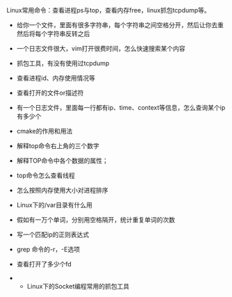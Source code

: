 Linux常用命令：查看进程ps与top，查看内存free，linux抓包tcpdump等。

- 给你一个文件，里面有很多字符串，每个字符串之间空格分开，然后让你去重然后将每个字符串反转之后

- 一个日志文件很大，vim打开很费时间，怎么快速搜索某个内容

- 抓包工具，有没有使用过tcpdump

- 查看进程id、内存使用情况等

- 查看打开的文件or描述符

- 有一个日志文件，里面每一行都有ip、time、context等信息，怎么查询某个ip有多少个

- cmake的作用和用法

- 解释top命令右上角的三个数字
- 解释TOP命令中各个数据的属性；
- top命令怎么查看线程

- 怎么按照内存使用大小对进程排序

- Linux下的/var目录有什么用

- 假如有一万个单词，分别用空格隔开，统计重复单词的次数

- 写一个匹配ip的正则表达式

- grep 命令的-r，-E选项

- 查看打开了多少个fd

- - Linux下的Socket编程常用的抓包工具